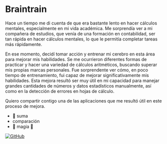 # Braintrain

Hace un tiempo me di cuenta de que era bastante lento en hacer cálculos mentales, especialmente en mi vida académica. Me sorprendía ver a mi compañera de estudios, que venía de una formación en contabilidad, ser tan rápida en hacer cálculos mentales, lo que le permitía completar tareas más rápidamente.

En ese momento, decidí tomar acción y entrenar mi cerebro en esta área para mejorar mis habilidades. Se me ocurrieron diferentes formas de practicar y hacer una variedad de cálculos aritméticos, buscando superar mis propias marcas personales. Fue sorprendente ver cómo, en poco tiempo de entrenamiento, fui capaz de mejorar significativamente mis habilidades. Esta mejora resultó ser muy útil en mi capacidad para manejar grandes cantidades de números y datos estadísticos manualmente, así como en la detección de errores en hojas de cálculo.

Quiero compartir contigo una de las aplicaciones que me resultó útil en este proceso de mejora.

- :rocket: suma
- comparación
- :truck: magia
:truck: 

[![GitHub](https://i.imgur.com/9I6NRUm.png)](https://github.com/printdaniel/braintrain)
